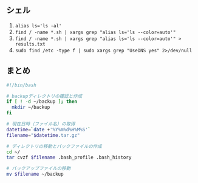 ## シェル

1. `alias ls='ls -al'`
2. `find / -name *.sh | xargs grep "alias ls='ls --color=auto'"`
3. `find / -name *.sh | xargs grep "alias ls='ls --color=auto'" > results.txt`
4. `sudo find /etc -type f | sudo xargs grep "UseDNS yes" 2>/dev/null`

## まとめ

```bash
#!/bin/bash

# backupディレクトリの確認と作成
if [ ! -d ~/backup ]; then
  mkdir ~/backup
fi

# 現在日時（ファイル名）の取得
datetime=`date +'%Y%m%d%H%M%S'`
filename="$datetime.tar.gz"

# ディレクトリの移動とバックファイルの作成
cd ~/
tar cvzf $filename .bash_profile .bash_history

# バックアップファイルの移動
mv $filename ~/backup
```
